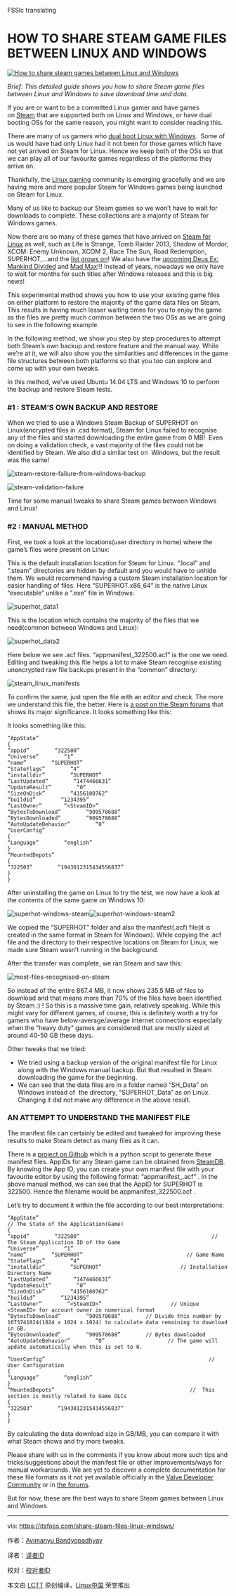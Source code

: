 FSSlc translating

HOW TO SHARE STEAM GAME FILES BETWEEN LINUX AND WINDOWS
============

[![How to share steam games between Linux and Windows](https://itsfoss.com/wp-content/uploads/2016/10/share-games-linux-windows-steam.jpg)][16]

_Brief: This detailed guide shows you how to share Steam game files between Linux and Windows to save download time and data._

If you are or want to be a committed Linux gamer and have games on [Steam][15] that are supported both on Linux and Windows, or have dual booting OSs for the same reason, you might want to consider reading this.

There are many of us gamers who [dual boot Linux with Windows][14].  Some of us would have had only Linux had it not been for those games which have not yet arrived on Steam for Linux. Hence we keep both of the OSs so that we can play all of our favourite games regardless of the platforms they arrive on.

Thankfully, the [Linux gaming][13] community is emerging gracefully and we are having more and more popular Steam for Windows games being launched on Steam for Linux.

Many of us like to backup our Steam games so we won’t have to wait for downloads to complete. These collections are a majority of Steam for Windows games.

Now there are so many of these games that have arrived on [Steam for Linux][12] as well, such as Life is Strange, Tomb Raider 2013, Shadow of Mordor, XCOM: Enemy Unknown, XCOM 2, Race The Sun, Road Redemption, SUPERHOT,…and the [list grows on][11]! We also have the [upcoming Deus Ex: Mankind Divided][10] and [Mad Max][9]!!! Instead of years, nowadays we only have to wait for months for such titles after Windows releases and this is big news!

This experimental method shows you how to use your existing game files on either platform to restore the majority of the game data files on Steam. This results in having much lesser waiting times for you to enjoy the game as the files are pretty much common between the two OSs as we are going to see in the following example.

In the following method, we show you step by step procedures to attempt both Steam’s own backup and restore feature and the manual way. While we’re at it, we will also show you the similarities and differences in the game file structures between both platforms so that you too can explore and come up with your own tweaks.

In this method, we’ve used Ubuntu 14.04 LTS and Windows 10 to perform the backup and restore Steam tests.

### #1 : STEAM’S OWN BACKUP AND RESTORE

When we tried to use a Windows Steam Backup of SUPERHOT on Linux(encrypted files in .csd format), Steam for Linux failed to recognise any of the files and started downloading the entire game from 0 MB!  Even on doing a validation check, a vast majority of the files could not be identified by Steam. We also did a similar test on  Windows, but the result was the same!

![steam-restore-failure-from-windows-backup](https://itsfoss.com/wp-content/uploads/2016/10/steam-restore-failure-from-windows-backup.jpeg)

![steam-validation-failure](https://itsfoss.com/wp-content/uploads/2016/10/steam-validation-failure.jpeg)

Time for some manual tweaks to share Steam games between Windows and Linux!

### #2 : MANUAL METHOD

First, we took a look at the locations(user directory in home) where the game’s files were present on Linux:

This is the default installation location for Steam for Linux. “.local” and “.steam” directories are hidden by default and you would have to unhide them. We would recommend having a custom Steam installation location for easier handling of files. Here “SUPERHOT.x86_64” is the native Linux “executable” unlike a “.exe” file in Windows:

![superhot_data1](https://itsfoss.com/wp-content/uploads/2016/10/superhot_data1-e1477112816241.jpeg)

This is the location which contains the majority of the files that we need(common between Windows and Linux):

![superhot_data2](https://itsfoss.com/wp-content/uploads/2016/10/superhot_data2.jpeg)

Here below we see .acf files. “appmanifest_322500.acf” is the one we need. Editing and tweaking this file helps a lot to make Steam recognise existing unencrypted raw file backups present in the “common” directory:

![steam_linux_manifests](https://itsfoss.com/wp-content/uploads/2016/10/steam_linux_manifests-e1477112765133.jpeg)

To confirm the same, just open the file with an editor and check. The more we understand this file, the better. Here is [a post on the Steam forums][8] that shows its major significance. It looks something like this:

It looks something like this:

```
“AppState”
{
“appid”        “322500”
“Universe”        “1”
“name”        “SUPERHOT”
“StateFlags”        “4”
“installdir”        “SUPERHOT”
“LastUpdated”        “1474466631”
“UpdateResult”        “0”
“SizeOnDisk”        “4156100762”
“buildid”        “1234395”
“LastOwner”       “<SteamID>”
“BytesToDownload”        “909578688”
“BytesDownloaded”        “909578688”
“AutoUpdateBehavior”        “0”
“UserConfig”
{
“Language”        “english”
}
“MountedDepots”
{
“322503”        “1943012315434556837”
}
}
```

After uninstalling the game on Linux to try the test, we now have a look at the contents of the same game on Windows 10:

![superhot-windows-steam](https://itsfoss.com/wp-content/uploads/2016/10/superhot-windows-steam.jpeg)![superhot-windows-steam2](https://itsfoss.com/wp-content/uploads/2016/10/superhot-windows-steam2.jpeg)

We copied the “SUPERHOT” folder and also the manifest(.acf) file(it is created in the same format in Steam for Windows). While copying the .acf file and the directory to their respective locations on Steam for Linux, we made sure Steam wasn’t running in the background.

After the transfer was complete, we ran Steam and saw this:

![most-files-recognised-on-steam](https://itsfoss.com/wp-content/uploads/2016/10/most-files-recognised-on-steam.jpeg)

So instead of the entire 867.4 MB, it now shows 235.5 MB of files to download and that means more than 70% of the files have been identified by Steam :) ! So this is a massive time gain, relatively speaking. While this might vary for different games, of course, this is definitely worth a try for gamers who have below-average/average internet connections especially when the “heavy duty” games are considered that are mostly sized at around 40-50 GB these days.

Other tweaks that we tried:

*   We tried using a backup version of the original manifest file for Linux along with the Windows manual backup. But that resulted in Steam downloading the game for the beginning.
*   We can see that the data files are in a folder named “SH_Data” on Windows instead of  the directory, “SUPERHOT_Data” as on Linux. Changing it did not make any difference in the above result.

### AN ATTEMPT TO UNDERSTAND THE MANIFEST FILE

The manifest file can certainly be edited and tweaked for improving these results to make Steam detect as many files as it can.

There is a [project on Github][7] which is a python script to generate these manifest files. AppIDs for any Steam game can be obtained from [SteamDB][6]. By knowing the App ID, you can create your own manifest file with your favourite editor by using the following format: “appmanifest_<AppID>.acf” . In the above manual method, we can see that the AppID for SUPERHOT is 322500\. Hence the filename would be appmanifest_322500.acf .

Let’s try to document it within the file according to our best interpretations:

```
“AppState”                                                              // The State of the Application(Game)
{
“appid”        “322500”                                          // The Steam Application ID of the Game
“Universe”        “1”
“name”        “SUPERHOT”                                 // Game Name
“StateFlags”        “4”
“installdir”        “SUPERHOT”                         // Installation Directory Name
“LastUpdated”        “1474466631”
“UpdateResult”        “0”
“SizeOnDisk”        “4156100762”
“buildid”        “1234395”
“LastOwner”        “<SteamID>”                      // Unique <SteamID> for account owner in numerical format
“BytesToDownload”        “909578688”        // Divide this number by 1073741824(1024 x 1024 x 1024) to calculate data remaining to download in GB.
“BytesDownloaded”        “909578688”        // Bytes downloaded
“AutoUpdateBehavior”        “0”                    // The game will update automatically when this is set to 0.

“UserConfig”                                                    // User Configuration
{
“Language”        “english”
}
“MountedDepots”                                           //  This section is mostly related to Game DLCs
{
“322503”        “1943012315434556837”
}
}
```

By calculating the data download size in GB/MB, you can compare it with what Steam shows and try more tweaks.

Please share with us in the comments if you know about more such tips and tricks/suggestions about the manifest file or other improvements/ways for manual workarounds. We are yet to discover a complete documentation for these file formats as it not yet available officially in the [Valve Developer Community][5] or in [the forums][4].

But for now, these are the best ways to share Steam games between Linux and Windows.

--------------------------------------------------------------------------------

via: https://itsfoss.com/share-steam-files-linux-windows/

作者：[Avimanyu Bandyopadhyay][a]

译者：[译者ID](https://github.com/译者ID)

校对：[校对者ID](https://github.com/校对者ID)

本文由 [LCTT](https://github.com/LCTT/TranslateProject) 原创编译，[Linux中国](https://linux.cn/) 荣誉推出

[a]: https://itsfoss.com/author/avimanyu/
[1]:http://pinterest.com/pin/create/button/?url=https://itsfoss.com/share-steam-files-linux-windows/&description=How+To+Share+Steam+Game+Files+Between+Linux+And+Windows&media=https://itsfoss.com/wp-content/uploads/2016/10/share-games-linux-windows-steam.jpg
[2]:https://www.linkedin.com/cws/share?url=https://itsfoss.com/share-steam-files-linux-windows/
[3]:https://twitter.com/share?original_referer=https%3A%2F%2Fitsfoss.com%2F&source=tweetbutton&text=How+To+Share+Steam+Game+Files+Between+Linux+And+Windows&url=https%3A%2F%2Fitsfoss.com%2Fshare-steam-files-linux-windows%2F&via=%40itsfoss
[4]:http://steamcommunity.com/discussions/
[5]:https://developer.valvesoftware.com/wiki/Main_Page
[6]:https://steamdb.info/
[7]:https://github.com/dotfloat/steam-appmanifest
[8]:https://steamcommunity.com/app/292030/discussions/0/357286663676318082/
[9]:http://www.kotaku.com.au/2016/10/avalanche-studios-mad-max-arrives-on-linux-and-mac-os/
[10]:https://itsfoss.com/deus-ex-mankind-divided-linux/
[11]:https://itsfoss.com/best-linux-games/
[12]:https://itsfoss.com/install-steam-ubuntu-linux/
[13]:https://itsfoss.com/linux-gaming-guide/
[14]:https://itsfoss.com/guide-install-elementary-os-luna/
[15]:http://store.steampowered.com/
[16]:https://itsfoss.com/wp-content/uploads/2016/10/share-games-linux-windows-steam.jpg
